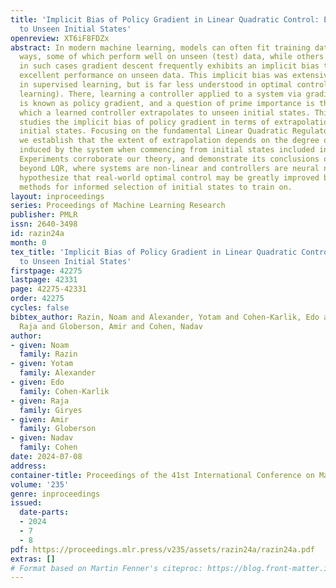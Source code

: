 ```yaml
---
title: 'Implicit Bias of Policy Gradient in Linear Quadratic Control: Extrapolation
  to Unseen Initial States'
openreview: XT6iF8FDZx
abstract: In modern machine learning, models can often fit training data in numerous
  ways, some of which perform well on unseen (test) data, while others do not. Remarkably,
  in such cases gradient descent frequently exhibits an implicit bias that leads to
  excellent performance on unseen data. This implicit bias was extensively studied
  in supervised learning, but is far less understood in optimal control (reinforcement
  learning). There, learning a controller applied to a system via gradient descent
  is known as policy gradient, and a question of prime importance is the extent to
  which a learned controller extrapolates to unseen initial states. This paper theoretically
  studies the implicit bias of policy gradient in terms of extrapolation to unseen
  initial states. Focusing on the fundamental Linear Quadratic Regulator (LQR) problem,
  we establish that the extent of extrapolation depends on the degree of exploration
  induced by the system when commencing from initial states included in training.
  Experiments corroborate our theory, and demonstrate its conclusions on problems
  beyond LQR, where systems are non-linear and controllers are neural networks. We
  hypothesize that real-world optimal control may be greatly improved by developing
  methods for informed selection of initial states to train on.
layout: inproceedings
series: Proceedings of Machine Learning Research
publisher: PMLR
issn: 2640-3498
id: razin24a
month: 0
tex_title: 'Implicit Bias of Policy Gradient in Linear Quadratic Control: Extrapolation
  to Unseen Initial States'
firstpage: 42275
lastpage: 42331
page: 42275-42331
order: 42275
cycles: false
bibtex_author: Razin, Noam and Alexander, Yotam and Cohen-Karlik, Edo and Giryes,
  Raja and Globerson, Amir and Cohen, Nadav
author:
- given: Noam
  family: Razin
- given: Yotam
  family: Alexander
- given: Edo
  family: Cohen-Karlik
- given: Raja
  family: Giryes
- given: Amir
  family: Globerson
- given: Nadav
  family: Cohen
date: 2024-07-08
address:
container-title: Proceedings of the 41st International Conference on Machine Learning
volume: '235'
genre: inproceedings
issued:
  date-parts:
  - 2024
  - 7
  - 8
pdf: https://proceedings.mlr.press/v235/assets/razin24a/razin24a.pdf
extras: []
# Format based on Martin Fenner's citeproc: https://blog.front-matter.io/posts/citeproc-yaml-for-bibliographies/
---
```

